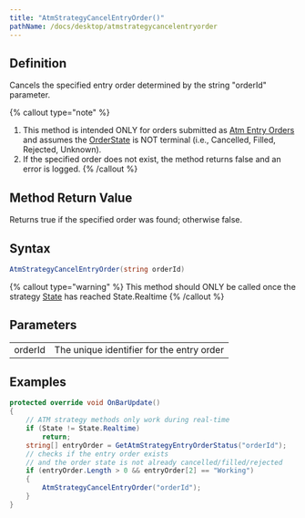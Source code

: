 ```yaml
---
title: "AtmStrategyCancelEntryOrder()"
pathName: /docs/desktop/atmstrategycancelentryorder
---
```


## Definition

Cancels the specified entry order determined by the string "orderId" parameter.

{% callout type="note" %}

1. This method is intended ONLY for orders submitted as [Atm Entry Orders](/docs/desktop/atmstrategycreate) and assumes the [OrderState](/docs/desktop/getatmstrategyentryorderstatus) is NOT terminal (i.e., Cancelled, Filled, Rejected, Unknown).
2. If the specified order does not exist, the method returns false and an error is logged.
{% /callout %}

## Method Return Value

Returns true if the specified order was found; otherwise false.

## Syntax

```csharp
AtmStrategyCancelEntryOrder(string orderId)
```

{% callout type="warning" %}
This method should ONLY be called once the strategy [State](/docs/desktop/state) has reached State.Realtime
{% /callout %}

## Parameters

|  |  |
| --- | --- |
| orderId | The unique identifier for the entry order |

## Examples

```csharp
protected override void OnBarUpdate()
{
    // ATM strategy methods only work during real-time
    if (State != State.Realtime)
        return;
    string[] entryOrder = GetAtmStrategyEntryOrderStatus("orderId");
    // checks if the entry order exists
    // and the order state is not already cancelled/filled/rejected
    if (entryOrder.Length > 0 && entryOrder[2] == "Working")
    {
        AtmStrategyCancelEntryOrder("orderId");
    }
}
```
